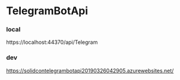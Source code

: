 # TelegramBotApi
### local
https://localhost:44370/api/Telegram

### dev
https://solidcontelegrambotapi20190326042905.azurewebsites.net/
